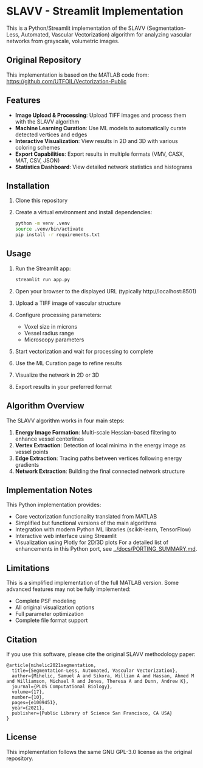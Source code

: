 # SLAVV - Streamlit Implementation

This is a Python/Streamlit implementation of the SLAVV (Segmentation-Less, Automated, Vascular Vectorization) algorithm for analyzing vascular networks from grayscale, volumetric images.

## Original Repository

This implementation is based on the MATLAB code from:
https://github.com/UTFOIL/Vectorization-Public

## Features

- **Image Upload & Processing**: Upload TIFF images and process them with the SLAVV algorithm
- **Machine Learning Curation**: Use ML models to automatically curate detected vertices and edges
- **Interactive Visualization**: View results in 2D and 3D with various coloring schemes
- **Export Capabilities**: Export results in multiple formats (VMV, CASX, MAT, CSV, JSON)
- **Statistics Dashboard**: View detailed network statistics and histograms

## Installation

1. Clone this repository

2. Create a virtual environment and install dependencies:
   ```bash
   python -m venv .venv
   source .venv/bin/activate
   pip install -r requirements.txt
   ```
## Usage

1. Run the Streamlit app:
   ```bash
   streamlit run app.py
   ```

2. Open your browser to the displayed URL (typically http://localhost:8501)

3. Upload a TIFF image of vascular structure

4. Configure processing parameters:
   - Voxel size in microns
   - Vessel radius range
   - Microscopy parameters

5. Start vectorization and wait for processing to complete

6. Use the ML Curation page to refine results

7. Visualize the network in 2D or 3D

8. Export results in your preferred format

## Algorithm Overview

The SLAVV algorithm works in four main steps:

1. **Energy Image Formation**: Multi-scale Hessian-based filtering to enhance vessel centerlines
2. **Vertex Extraction**: Detection of local minima in the energy image as vessel points
3. **Edge Extraction**: Tracing paths between vertices following energy gradients
4. **Network Extraction**: Building the final connected network structure

## Implementation Notes

This Python implementation provides:

- Core vectorization functionality translated from MATLAB
- Simplified but functional versions of the main algorithms
- Integration with modern Python ML libraries (scikit-learn, TensorFlow)
- Interactive web interface using Streamlit
- Visualization using Plotly for 2D/3D plots
For a detailed list of enhancements in this Python port, see [../docs/PORTING_SUMMARY.md](../docs/PORTING_SUMMARY.md).

## Limitations

This is a simplified implementation of the full MATLAB version. Some advanced features may not be fully implemented:

- Complete PSF modeling
- All original visualization options
- Full parameter optimization
- Complete file format support

## Citation

If you use this software, please cite the original SLAVV methodology paper:

```
@article{mihelic2021segmentation,
  title={Segmentation-Less, Automated, Vascular Vectorization},
  author={Mihelic, Samuel A and Sikora, William A and Hassan, Ahmed M and Williamson, Michael R and Jones, Theresa A and Dunn, Andrew K},
  journal={PLOS Computational Biology},
  volume={17},
  number={10},
  pages={e1009451},
  year={2021},
  publisher={Public Library of Science San Francisco, CA USA}
}
```

## License

This implementation follows the same GNU GPL-3.0 license as the original repository.

